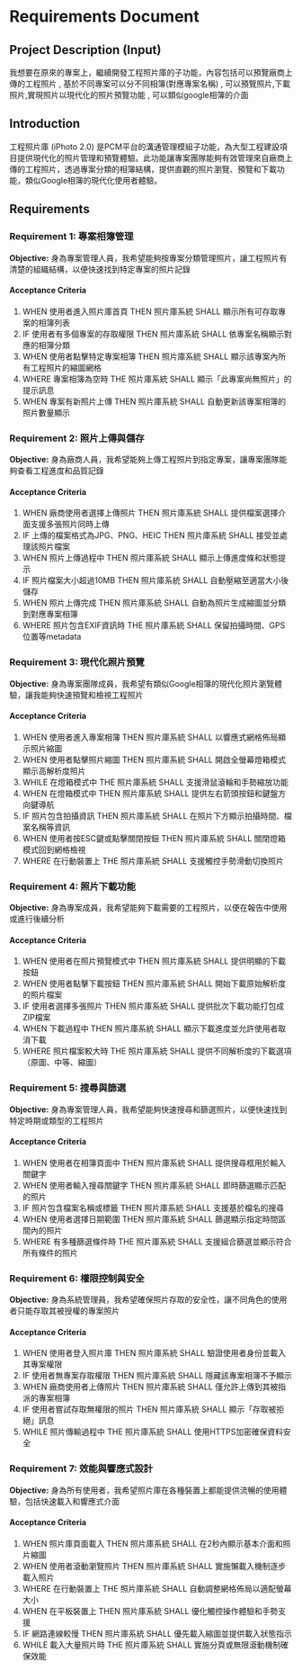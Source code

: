 # Requirements Document

## Project Description (Input)
我想要在原來的專案上，繼續開發工程照片庫的子功能，內容包括可以預覽廠商上傳的工程照片 , 基於不同專案可以分不同相簿(對應專案名稱) , 可以預覽照片,下載照片,實現照片以現代化的照片預覽功能 , 可以類似google相簿的介面

## Introduction
工程照片庫 (iPhoto 2.0) 是PCM平台的溝通管理模組子功能，為大型工程建設項目提供現代化的照片管理和預覽體驗。此功能讓專案團隊能夠有效管理來自廠商上傳的工程照片，透過專案分類的相簿結構，提供直觀的照片瀏覽、預覽和下載功能，類似Google相簿的現代化使用者體驗。

## Requirements

### Requirement 1: 專案相簿管理
**Objective:** 身為專案管理人員，我希望能夠按專案分類管理照片，讓工程照片有清楚的組織結構，以便快速找到特定專案的照片記錄

#### Acceptance Criteria
1. WHEN 使用者進入照片庫首頁 THEN 照片庫系統 SHALL 顯示所有可存取專案的相簿列表
2. IF 使用者有多個專案的存取權限 THEN 照片庫系統 SHALL 依專案名稱顯示對應的相簿分類
3. WHEN 使用者點擊特定專案相簿 THEN 照片庫系統 SHALL 顯示該專案內所有工程照片的縮圖網格
4. WHERE 專案相簿為空時 THE 照片庫系統 SHALL 顯示「此專案尚無照片」的提示訊息
5. WHEN 專案有新照片上傳 THEN 照片庫系統 SHALL 自動更新該專案相簿的照片數量顯示

### Requirement 2: 照片上傳與儲存
**Objective:** 身為廠商人員，我希望能夠上傳工程照片到指定專案，讓專案團隊能夠查看工程進度和品質記錄

#### Acceptance Criteria
1. WHEN 廠商使用者選擇上傳照片 THEN 照片庫系統 SHALL 提供檔案選擇介面支援多張照片同時上傳
2. IF 上傳的檔案格式為JPG、PNG、HEIC THEN 照片庫系統 SHALL 接受並處理該照片檔案
3. WHEN 照片上傳過程中 THEN 照片庫系統 SHALL 顯示上傳進度條和狀態提示
4. IF 照片檔案大小超過10MB THEN 照片庫系統 SHALL 自動壓縮至適當大小後儲存
5. WHEN 照片上傳完成 THEN 照片庫系統 SHALL 自動為照片生成縮圖並分類到對應專案相簿
6. WHERE 照片包含EXIF資訊時 THE 照片庫系統 SHALL 保留拍攝時間、GPS位置等metadata

### Requirement 3: 現代化照片預覽
**Objective:** 身為專案團隊成員，我希望有類似Google相簿的現代化照片瀏覽體驗，讓我能夠快速預覽和檢視工程照片

#### Acceptance Criteria
1. WHEN 使用者進入專案相簿 THEN 照片庫系統 SHALL 以響應式網格佈局顯示照片縮圖
2. WHEN 使用者點擊照片縮圖 THEN 照片庫系統 SHALL 開啟全螢幕燈箱模式顯示高解析度照片
3. WHILE 在燈箱模式中 THE 照片庫系統 SHALL 支援滑鼠滾輪和手勢縮放功能
4. WHEN 在燈箱模式中 THEN 照片庫系統 SHALL 提供左右箭頭按鈕和鍵盤方向鍵導航
5. IF 照片包含拍攝資訊 THEN 照片庫系統 SHALL 在照片下方顯示拍攝時間、檔案名稱等資訊
6. WHEN 使用者按ESC鍵或點擊關閉按鈕 THEN 照片庫系統 SHALL 關閉燈箱模式回到網格檢視
7. WHERE 在行動裝置上 THE 照片庫系統 SHALL 支援觸控手勢滑動切換照片

### Requirement 4: 照片下載功能
**Objective:** 身為專案成員，我希望能夠下載需要的工程照片，以便在報告中使用或進行後續分析

#### Acceptance Criteria
1. WHEN 使用者在照片預覽模式中 THEN 照片庫系統 SHALL 提供明顯的下載按鈕
2. WHEN 使用者點擊下載按鈕 THEN 照片庫系統 SHALL 開始下載原始解析度的照片檔案
3. IF 使用者選擇多張照片 THEN 照片庫系統 SHALL 提供批次下載功能打包成ZIP檔案
4. WHEN 下載過程中 THEN 照片庫系統 SHALL 顯示下載進度並允許使用者取消下載
5. WHERE 照片檔案較大時 THE 照片庫系統 SHALL 提供不同解析度的下載選項（原圖、中等、縮圖）

### Requirement 5: 搜尋與篩選
**Objective:** 身為專案管理人員，我希望能夠快速搜尋和篩選照片，以便快速找到特定時期或類型的工程照片

#### Acceptance Criteria
1. WHEN 使用者在相簿頁面中 THEN 照片庫系統 SHALL 提供搜尋框用於輸入關鍵字
2. WHEN 使用者輸入搜尋關鍵字 THEN 照片庫系統 SHALL 即時篩選顯示匹配的照片
3. IF 照片包含檔案名稱或標籤 THEN 照片庫系統 SHALL 支援基於檔名的搜尋
4. WHEN 使用者選擇日期範圍 THEN 照片庫系統 SHALL 篩選顯示指定時間區間內的照片
5. WHERE 有多種篩選條件時 THE 照片庫系統 SHALL 支援組合篩選並顯示符合所有條件的照片

### Requirement 6: 權限控制與安全
**Objective:** 身為系統管理員，我希望確保照片存取的安全性，讓不同角色的使用者只能存取其被授權的專案照片

#### Acceptance Criteria
1. WHEN 使用者登入照片庫 THEN 照片庫系統 SHALL 驗證使用者身份並載入其專案權限
2. IF 使用者無專案存取權限 THEN 照片庫系統 SHALL 隱藏該專案相簿不予顯示
3. WHEN 廠商使用者上傳照片 THEN 照片庫系統 SHALL 僅允許上傳到其被指派的專案相簿
4. IF 使用者嘗試存取無權限的照片 THEN 照片庫系統 SHALL 顯示「存取被拒絕」訊息
5. WHILE 照片傳輸過程中 THE 照片庫系統 SHALL 使用HTTPS加密確保資料安全

### Requirement 7: 效能與響應式設計
**Objective:** 身為所有使用者，我希望照片庫在各種裝置上都能提供流暢的使用體驗，包括快速載入和響應式介面

#### Acceptance Criteria
1. WHEN 照片庫頁面載入 THEN 照片庫系統 SHALL 在2秒內顯示基本介面和照片縮圖
2. WHEN 使用者滾動瀏覽照片 THEN 照片庫系統 SHALL 實施懶載入機制逐步載入照片
3. WHERE 在行動裝置上 THE 照片庫系統 SHALL 自動調整網格佈局以適配螢幕大小
4. WHEN 在平板裝置上 THEN 照片庫系統 SHALL 優化觸控操作體驗和手勢支援
5. IF 網路連線較慢 THEN 照片庫系統 SHALL 優先載入縮圖並提供載入狀態指示
6. WHILE 載入大量照片時 THE 照片庫系統 SHALL 實施分頁或無限滾動機制確保效能